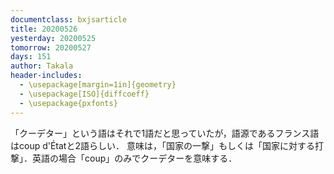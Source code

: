 ```yaml
---
documentclass: bxjsarticle
title: 20200526
yesterday: 20200525
tomorrow: 20200527
days: 151
author: Takala
header-includes:
  - \usepackage[margin=1in]{geometry}
  - \usepackage[ISO]{diffcoeff}
  - \usepackage{pxfonts}
---
```



「クーデター」という語はそれで1語だと思っていたが，語源であるフランス語はcoup d'Étatと2語らしい．
意味は，「国家の一撃」もしくは「国家に対する打撃」．英語の場合「coup」のみでクーデターを意味する．
